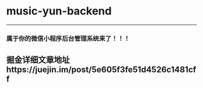 # music-yun-backend
***
### 属于你的微信小程序后台管理系统来了！！！

## 掘金详细文章地址https://juejin.im/post/5e605f3fe51d4526c1481cff

